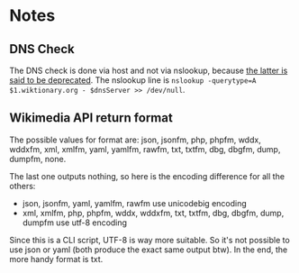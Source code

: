 Notes
=====

DNS Check
---------
The DNS check is done via host and not via nslookup, because [the latter is said to be deprecated](http://en.wikipedia.org/wiki/Nslookup).
The nslookup line is `nslookup -querytype=A $1.wiktionary.org - $dnsServer >> /dev/null`.

Wikimedia API return format
---------------------------
The possible values for format are: json, jsonfm, php, phpfm, wddx, wddxfm, xml, xmlfm, yaml, yamlfm, rawfm, txt, txtfm, dbg, dbgfm, dump, dumpfm, none.

The last one outputs nothing, so here is the encoding difference for all the others:

- json, jsonfm, yaml, yamlfm, rawfm use unicodebig encoding
- xml, xmlfm, php, phpfm, wddx, wddxfm, txt, txtfm, dbg, dbgfm, dump, dumpfm use utf-8 encoding

Since this is a CLI script, UTF-8 is way more suitable. So it's not possible to use json or yaml (both produce the exact same output btw).
In the end, the more handy format is txt.
